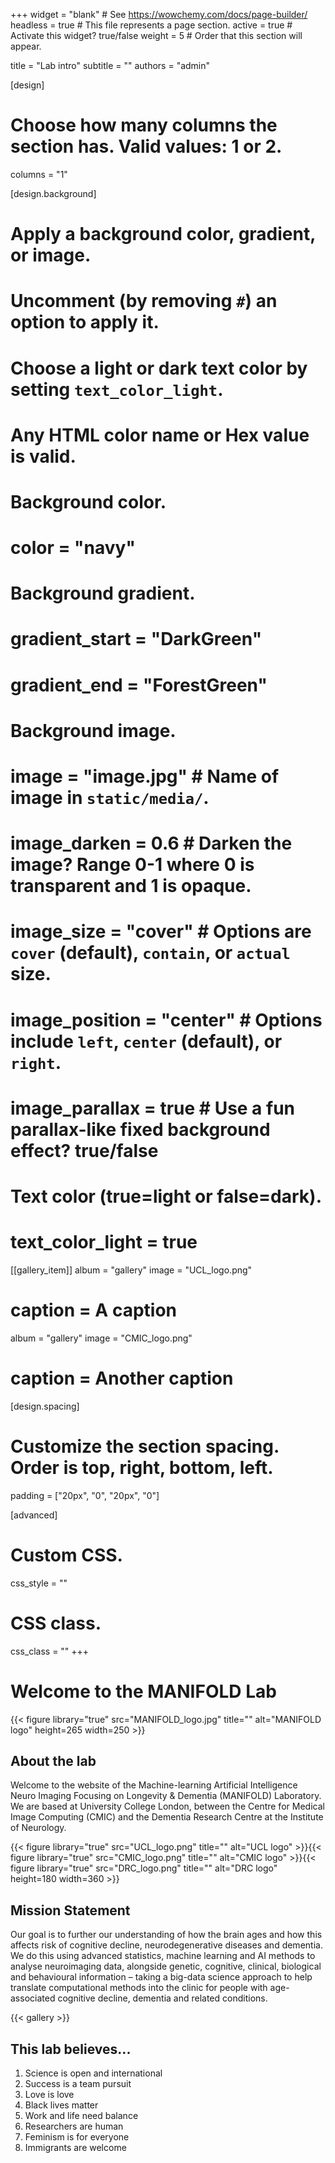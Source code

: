 +++
widget = "blank"  # See https://wowchemy.com/docs/page-builder/
headless = true  # This file represents a page section.
active = true  # Activate this widget? true/false
weight = 5  # Order that this section will appear.

title = "Lab intro"
subtitle = ""
authors = "admin"

[design]
  # Choose how many columns the section has. Valid values: 1 or 2.
  columns = "1"

[design.background]
  # Apply a background color, gradient, or image.
  #   Uncomment (by removing `#`) an option to apply it.
  #   Choose a light or dark text color by setting `text_color_light`.
  #   Any HTML color name or Hex value is valid.

  # Background color.
  # color = "navy"
  
  # Background gradient.
#  gradient_start = "DarkGreen"
#  gradient_end = "ForestGreen"
 
  # Background image.
  # image = "image.jpg"  # Name of image in `static/media/`.
  # image_darken = 0.6  # Darken the image? Range 0-1 where 0 is transparent and 1 is opaque.
  # image_size = "cover"  #  Options are `cover` (default), `contain`, or `actual` size.
  # image_position = "center"  # Options include `left`, `center` (default), or `right`.
  # image_parallax = true  # Use a fun parallax-like fixed background effect? true/false
  
  # Text color (true=light or false=dark).
  # text_color_light = true

[[gallery_item]]
  album = "gallery"
  image = "UCL_logo.png"
  # caption = A caption
  album = "gallery"
  image = "CMIC_logo.png"
  # caption = Another caption

[design.spacing]
  # Customize the section spacing. Order is top, right, bottom, left.
  padding = ["20px", "0", "20px", "0"]

[advanced]
 # Custom CSS. 
 css_style = ""
 
 # CSS class.
 css_class = ""
+++

# Welcome to the MANIFOLD Lab

{{< figure library="true" src="MANIFOLD_logo.jpg" title="" alt="MANIFOLD logo" height=265 width=250 >}}

## About the lab
Welcome to the website of the Machine-learning Artificial Intelligence Neuro Imaging Focusing on Longevity & Dementia (MANIFOLD) Laboratory. We are based at University College London, between the Centre for Medical Image Computing (CMIC) and the Dementia Research Centre at the Institute of Neurology.

{{< figure library="true" src="UCL_logo.png" title="" alt="UCL logo" >}}{{< figure library="true" src="CMIC_logo.png" title="" alt="CMIC logo" >}}{{< figure library="true" src="DRC_logo.png" title="" alt="DRC logo" height=180 width=360 >}}

## Mission Statement

Our goal is to further our understanding of how the brain ages and how this affects risk of cognitive decline, neurodegenerative diseases and dementia. We do this using advanced statistics, machine learning and AI methods to analyse neuroimaging data, alongside genetic, cognitive, clinical, biological and behavioural information – taking a big-data science approach to help translate computational methods into the clinic for people with age-associated cognitive decline, dementia and related conditions. 

{{< gallery >}}

## This lab believes... 

1. Science is open and international
2. Success is a team pursuit 
3. Love is love 
4. Black lives matter 
5. Work and life need balance 
6. Researchers are human 
7. Feminism is for everyone 
8. Immigrants are welcome 
